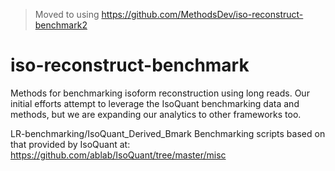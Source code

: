 

>Moved to using https://github.com/MethodsDev/iso-reconstruct-benchmark2

# iso-reconstruct-benchmark

Methods for benchmarking isoform reconstruction using long reads. Our initial efforts attempt to leverage the IsoQuant benchmarking data and methods, but we are expanding our analytics to other frameworks too.

LR-benchmarking/IsoQuant_Derived_Bmark
Benchmarking scripts based on that provided by IsoQuant at: https://github.com/ablab/IsoQuant/tree/master/misc 

